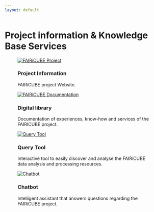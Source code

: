 ```yaml
---
layout: default
---
```


<h1 class="cards-page-title">Project information & Knowledge Base Services</h1>

<div class="cards-paragraph">
    <div class="portfolio e-shop">
            <div class="row">
                <div class="col-xs-12 products-carousel">
                    <div class="gallery portfolio-grid portfolio-animation-std products-carousel-itself">
                        <div class="gallery-cell col-xs-12 col-sm-6 col-md-3 col-lg-3">
                            <figure class="gallery-item shop-item card-item">
                                <a href="https://fairicube.nilu.no/" target="main-frame">
                                    <img src="{{ "images/project-info.png" | relative_url }}" alt="FAIRiCUBE Project">
                                </a>
                                <h3>Project Information</h3>
                                <p>
                                    FAIRiCUBE project Website.
                                </p>
                            </figure>
                        </div>
                        <div class="gallery-cell col-xs-12 col-sm-6 col-md-3 col-lg-3">
                            <figure class="gallery-item shop-item card-item">
                                <a href="https://fairicube.readthedocs.io/" target="_blank">
                                    <img src="{{ "images/fairicube-documentation.png" | relative_url }}" alt="FAIRiCUBE Documentation">
                                </a>
                                <h3>Digital library</h3>
                                <p>
                                    Documentation of experiences, know-how and services of the FAIRICUBE project.
                                </p>
                            </figure>
                        </div>
                        <div class="gallery-cell col-xs-12 col-sm-6 col-md-3 col-lg-3">
                            <figure class="gallery-item shop-item card-item">
                                <a href="https://fairicube-kb.epsilon-italia.it/" target="_blank">
                                    <img src="{{ "images/knowledge-base.png" | relative_url }}" alt="Query Tool">
                                </a>
                                <h3>Query Tool</h3>
                                <p>
                                    Interactive tool to easily discover and analyse the FAIRiCUBE data analysis and processing resources.
                                </p>
                            </figure>
                        </div>
                        <div class="gallery-cell col-xs-12 col-sm-6 col-md-3 col-lg-3">
                            <figure class="gallery-item shop-item card-item">
                                <a href="https://fic-chatbot-v2-1061322294515.us-central1.run.app/" target="_blank">
                                    <img src="{{ "images/chatbot.png" | relative_url }}" alt="Chatbot">
                                </a>
                                <h3>Chatbot</h3>
                                <p>
                                    Intelligent assistant that answers questions regarding the FAIRiCUBE project.
                                </p>
                            </figure>
                        </div>
                    </div>
                </div>
            </div>
    </div>
</div>
